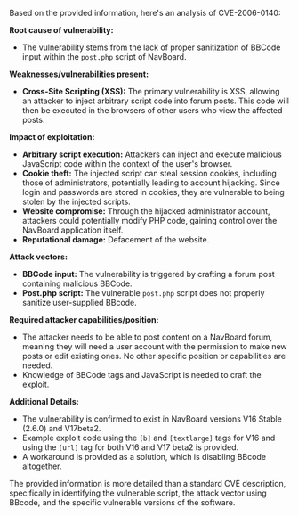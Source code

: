 Based on the provided information, here's an analysis of CVE-2006-0140:

**Root cause of vulnerability:**
- The vulnerability stems from the lack of proper sanitization of BBCode input within the `post.php` script of NavBoard.

**Weaknesses/vulnerabilities present:**
- **Cross-Site Scripting (XSS):**  The primary vulnerability is XSS, allowing an attacker to inject arbitrary script code into forum posts. This code will then be executed in the browsers of other users who view the affected posts.

**Impact of exploitation:**
- **Arbitrary script execution:** Attackers can inject and execute malicious JavaScript code within the context of the user's browser.
- **Cookie theft:**  The injected script can steal session cookies, including those of administrators, potentially leading to account hijacking. Since login and passwords are stored in cookies, they are vulnerable to being stolen by the injected scripts.
- **Website compromise:** Through the hijacked administrator account, attackers could potentially modify PHP code, gaining control over the NavBoard application itself.
- **Reputational damage:** Defacement of the website.

**Attack vectors:**
- **BBCode input:** The vulnerability is triggered by crafting a forum post containing malicious BBCode.
- **Post.php script:** The vulnerable `post.php` script does not properly sanitize user-supplied BBcode.

**Required attacker capabilities/position:**
- The attacker needs to be able to post content on a NavBoard forum, meaning they will need a user account with the permission to make new posts or edit existing ones. No other specific position or capabilities are needed.
- Knowledge of BBCode tags and JavaScript is needed to craft the exploit.

**Additional Details:**
- The vulnerability is confirmed to exist in NavBoard versions V16 Stable (2.6.0) and V17beta2.
- Example exploit code using the `[b]` and `[textlarge]` tags for V16 and using the `[url]` tag for both V16 and V17 beta2 is provided.
- A workaround is provided as a solution, which is disabling BBcode altogether.

The provided information is more detailed than a standard CVE description, specifically in identifying the vulnerable script, the attack vector using BBcode, and the specific vulnerable versions of the software.
